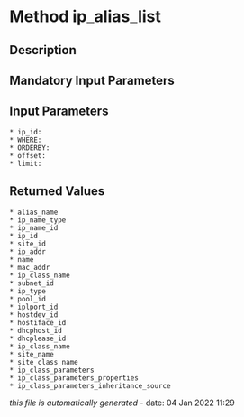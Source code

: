 # Method ip_alias_list

## Description
	

## Mandatory Input Parameters

## Input Parameters
	* ip_id:
	* WHERE:
	* ORDERBY:
	* offset:
	* limit:

## Returned Values
	* alias_name
	* ip_name_type
	* ip_name_id
	* ip_id
	* site_id
	* ip_addr
	* name
	* mac_addr
	* ip_class_name
	* subnet_id
	* ip_type
	* pool_id
	* iplport_id
	* hostdev_id
	* hostiface_id
	* dhcphost_id
	* dhcplease_id
	* ip_class_name
	* site_name
	* site_class_name
	* ip_class_parameters
	* ip_class_parameters_properties
	* ip_class_parameters_inheritance_source


*this file is automatically generated* - date: 04 Jan 2022 11:29